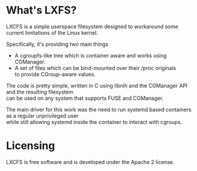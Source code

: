 # What's LXFS?

LXCFS is a simple userspace filesystem designed to workaround some current limitations of the Linux kernel.

Specifically, it's providing two main things

 * A cgroupfs-like tree which is container aware and works using CGManager.
 * A set of files which can be bind-mounted over their /proc originals  
   to provide CGroup-aware values.

The code is pretty simple, written in C using libnih and the CGManager API and the resulting filesystem  
can be used on any system that supports FUSE and CGManager.

The main driver for this work was the need to run systemd based containers as a regular unprivileged user  
while still allowing systemd inside the container to interact with cgroups.

# Licensing

LXCFS is free software and is developed under the Apache 2 license.
